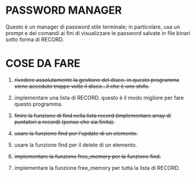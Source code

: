 # PASSWORD MANAGER  

Questo è un manager di password stile terminale; in particolare, usa un prompt e dei comandi ai fini di visualizzare le password salvate in file binari sotto forma di RECORD.

# COSE DA FARE

1. ~~rivedere assolutamente la gestione del disco. 
    in questo programma viene acceduto troppe volte il disco...il che è uno shifo.~~
2. implementare una lista di RECORD. questo è il modo migliore per fare questo programma.

3. ~~finire la funzione di find nella lista record (implementare array di puntatori a record) (penso che sia finita).~~

4. ~~usare la funzione find per l'update di un elemento.~~

5. usare la funzione find per il delete di un elemento.

6. ~~implementare la funzione free_memory per la funzione find.~~

7. implementare la funzione free_memory per tutta la lista di RECORD.
